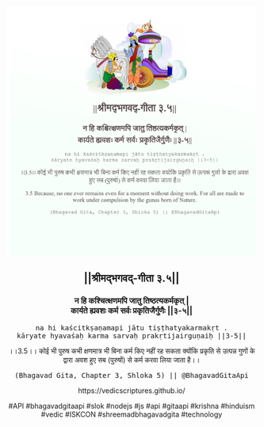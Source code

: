 <img src="../../asset/BG_3_5.png"/>
<center><h2>||श्रीमद्‍भगवद्‍-गीता ३.५||</h2>
<h3>न हि कश्चित्क्षणमपि जातु तिष्ठत्यकर्मकृत् |<br/>कार्यते ह्यवशः कर्म सर्वः प्रकृतिजैर्गुणैः ||३-५||</h3>
<pre>na hi kaścitkṣaṇamapi jātu tiṣṭhatyakarmakṛt .<br/>kāryate hyavaśaḥ karma sarvaḥ prakṛtijairguṇaiḥ ||3-5||</pre>
<p>।।3.5।। कोई भी पुरुष कभी क्षणमात्र भी बिना कर्म किए नहीं रह सकता क्योंकि प्रकृति से उत्पन्न गुणों के द्वारा अवश हुए सब (पुरुषों) से कर्म करवा लिया जाता है।।</p>
<pre>(Bhagavad Gita, Chapter 3, Shloka 5) || @BhagavadGitaApi</pre><p>https://vedicscriptures.github.io/</p><p>#API #bhagavadgitaapi #slok #nodejs #js #api #gitaapi #krishna #hinduism #vedic #ISKCON #shreemadbhagavadgita #technology</p></center>
